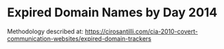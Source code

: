 # Expired Domain Names by Day 2014

Methodology described at: https://cirosantilli.com/cia-2010-covert-communication-websites/expired-domain-trackers
